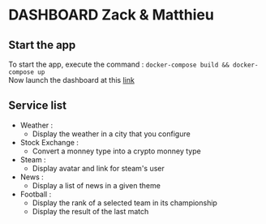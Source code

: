 DASHBOARD Zack & Matthieu
=========================

## Start the app

To start the app, execute the command : `docker-compose build && docker-compose up`  
Now launch the dashboard at this [link](localhost:3000)

## Service list

* Weather :
    * Display the weather in a city that you configure
* Stock Exchange :
	* Convert a monney type into a crypto monney type
* Steam :
    * Display avatar and link for steam's user
* News :
    * Display a list of news in a given theme
* Football :
    * Display the rank of a selected team in its championship
    * Display the result of the last match
